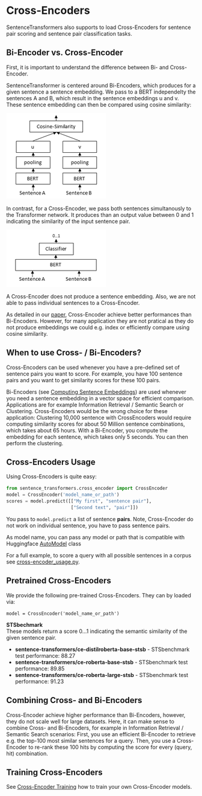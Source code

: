 # Cross-Encoders
SentenceTransformers also supports to load Cross-Encoders for sentence pair scoring and sentence pair classification tasks.


## Bi-Encoder vs. Cross-Encoder

First, it is important to understand the difference between Bi- and Cross-Encoder.

SentenceTransformer is centered around Bi-Encoders, which produces for a given sentence a sentence embedding. We pass to a BERT independelty the sentences A and B, which result in the sentence embeddings u and v. These sentence embedding can then be compared using cosine similarity:

![BiEncoder](https://raw.githubusercontent.com/UKPLab/sentence-transformers/master/docs/img/BiEncoder.png)


In contrast, for a Cross-Encoder,  we pass both sentences simultanously to the Transformer network. It produces than an output value between 0 and 1 indicating the similarity of the input sentence pair. 

![CrossEncoder](https://raw.githubusercontent.com/UKPLab/sentence-transformers/master/docs/img/CrossEncoder.png)

A Cross-Encoder does not produce a sentence embedding. Also, we are not able to pass individual sentences to a Cross-Encoder.

As detailed in our [paper](https://arxiv.org/abs/1908.10084), Cross-Encoder achieve better performances than Bi-Encoders. However, for many application they are not pratical as they do not produce embeddings we could e.g. index or efficiently compare using cosine similarity.


## When to use Cross- / Bi-Encoders?

Cross-Encoders can be used whenever you have a pre-defined set of sentence pairs you want to score. For example, you have 100 sentence pairs and you want to get similarity scores for these 100 pairs.


Bi-Encoders (see [Computing Sentence Embeddings](https://www.sbert.net/docs/usage/computing_sentence_embeddings.html)) are used whenever you need a sentence embedding in a vector space for efficient comparison. Applications are for example Information Retrieval / Semantic Search or Clustering. Cross-Encoders would be the wrong choice for these application: Clustering 10,000 sentence with CrossEncoders would require computing similarity scores for about 50 Million sentence combinations, which takes about 65 hours. With a Bi-Encoder, you compute the embedding for each sentence, which takes only 5 seconds. You can then perform the clustering.


## Cross-Encoders Usage
Using Cross-Encoders is quite easy:
```python
from sentence_transformers.cross_encoder import CrossEncoder
model = CrossEncoder('model_name_or_path')
scores = model.predict([["My first", "sentence pair"],  
                        ["Second text", "pair"]])
```

You pass to `model.predict` a list of sentence **pairs**. Note, Cross-Encoder do not work on individual sentence, you have to pass sentence pairs.

As model name, you can pass any model or path that is compatible with Huggingface [AutoModel](https://huggingface.co/transformers/model_doc/auto.html) class


For a full example, to score a query with all possible sentences in a corpus see [cross-encoder_usage.py](examples/applications/cross-encoder_usage.py).



## Pretrained Cross-Encoders
We provide the following pre-trained Cross-Encoders. They can by loaded via:
```
model = CrossEncoder('model_name_or_path')
```

**STSbechmark**\
These models return a score 0...1 indicating the semantic similarity of the given sentence pair.
- **sentence-transformers/ce-distilroberta-base-stsb** - STSbenchmark test performance: 88.27
- **sentence-transformers/ce-roberta-base-stsb** - STSbenchmark test performance: 89.85
- **sentence-transformers/ce-roberta-large-stsb** - STSbenchmark test performance: 91.23 

## Combining Cross- and Bi-Encoders
Cross-Encoder achieve higher performance than Bi-Encoders, however, they do not scale well for large datasets. Here, it can make sense to combine Cross- and Bi-Encoders, for example in Information Retrieval / Semantic Search scenarios: First, you use an efficient Bi-Encoder to retrieve e.g. the top-100 most similar sentences for a query. Then, you use a Cross-Encoder to re-rank these 100 hits by computing the score for every (query, hit) combination.

## Training Cross-Encoders 
See [Cross-Encoder Training](../../examples/training/cross-encoder/README.md) how to train your own Cross-Encoder models.